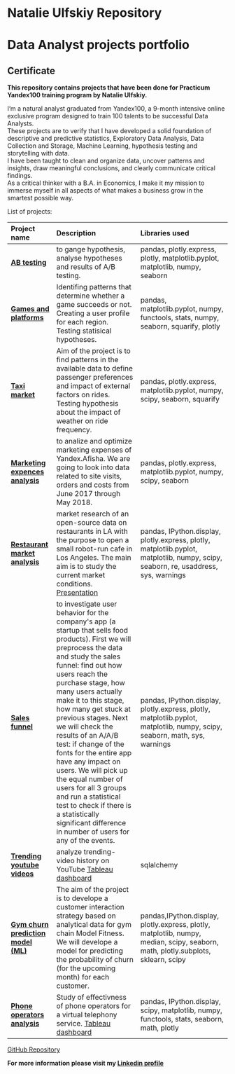 # Natalie Ulfskiy Repository 
# Data Analyst projects portfolio

## Certificate

**This repository contains projects that have been done for Practicum Yandex100 training program by Natalie Ulfskiy.**

I’m a natural analyst graduated from Yandex100, a 9-month intensive online exclusive program designed to train 100 talents to be successful Data Analysts. <br>
These projects are to verify that I have developed a solid foundation of descriptive and predictive statistics, Exploratory Data Analysis, Data Collection and Storage, Machine Learning, hypothesis testing and storytelling with data. <br>
I have been taught to clean and organize data, uncover patterns and insights, draw meaningful conclusions, and clearly communicate critical findings. <br>
As a critical thinker with a B.A. in Economics, I make it my mission to immerse myself in all aspects of what makes a business grow in the smartest possible way.<br>

List of projects:  


| Project name              | Description                 | Libraries used                      |
| :-------------------- | :--------------------- |:---------------------------|
| **[AB testing](/ab_testing)** | to gange hypothesis, analyse hypotheses and results of A/B testing. |pandas, plotly.express, plotly, matplotlib.pyplot,  matplotlib, numpy, seaborn|
| **[Games and platforms](/games_and_platforms)** | Identifing patterns that determine whether a game succeeds or not. Creating a user profile for each region. Testing statisical hypotheses. |pandas, matplotlib.pyplot, numpy, functools, stats, numpy, seaborn, squarify, plotly|
| **[Taxi market](/taxi_market)** | Aim of the project is to find patterns in the available data to define passenger preferences and impact of external factors on rides. Testing hypothesis about the impact of weather on ride frequency. |pandas, plotly.express, matplotlib.pyplot, numpy, scipy, seaborn, squarify|
| **[Marketing expences analysis](/marketing_expences_analysis)**| to analize and optimize marketing expenses of Yandex.Afisha. We are going to look into data related to site visits, orders and costs from June 2017 through May 2018.  |pandas, plotly.express, matplotlib.pyplot, numpy, scipy, seaborn|
| **[Restaurant market analysis](/restaurant_market_analysis)** | market research of an open-source data on restaurants in LA with the purpose to open a small robot-run cafe in Los Angeles. The main aim is to study the current market conditions. [Presentation](https://drive.google.com/file/d/1Ulw0mKqpzOBxSDh_Z-f5F6g8lvZY46VS/view?usp=sharing "Presentation")|pandas, IPython.display, plotly.express, plotly, matplotlib.pyplot,  matplotlib, numpy, scipy, seaborn, re, usaddress, sys, warnings|
| **[Sales funnel](/sales_funnel)** |to investigate user behavior for the company's app (a startup that sells food products). First we will preprocess the data and study the sales funnel: find out how users reach the purchase stage, how many users actually make it to this stage, how many get stuck at previous stages. Next we will check the results of an A/A/B test: if change of the fonts for the entire app have any impact on users. We will pick up the equal number of users for all 3 groups and run a statistical test to check if there is a statistically significant difference in number of users for any of the events. |pandas, IPython.display, plotly.express, plotly, matplotlib.pyplot,  matplotlib, numpy, scipy, seaborn, math, sys, warnings|
|**[Trending youtube videos](/trending_youtube_videos)** | analyze trending-video history on YouTube [Tableau dashboard](https://public.tableau.com/profile/nulf#!/vizhome/Practicum_10/ProjectDashboard?publish=yes "Tableau viz") | sqlalchemy |
| **[Gym churn prediction model (ML)](/gym_churn_prediction_model)** | The aim of the project is to develope a customer interaction strategy based on analytical data for gym chain Model Fitness. We will develope a model for predicting the probability of churn (for the upcoming month) for each customer.|pandas,IPython.display, plotly.express, plotly, matplotlib, numpy, median, scipy, seaborn, math, plotly.subplots, sklearn, scipy |
| **[Phone operators analysis](/phone_operators_analysis)**| Study of effectivness of phone operators for a virtual telephony service. [Tableau dashboard](https://public.tableau.com/profile/nulf#!/vizhome/YandexPracticum100Final/CallMeMaybe?publish=yes "Tableau viz") |pandas, IPython.display, scipy, matplotlib, numpy, functools, stats, seaborn, math, plotly|


[GitHub Repository](https://github.com/ulfsky/ulfsky.github.io)


**For more information please visit my [Linkedin profile](https://www.linkedin.com/in/ulfskiy)**
